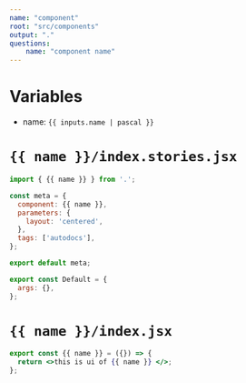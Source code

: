 ```yaml
---
name: "component"
root: "src/components"
output: "."
questions:
    name: "component name"
---
```


# Variables

-   name: `{{ inputs.name | pascal }}`

# `{{ name }}/index.stories.jsx`

```jsx
import { {{ name }} } from '.';

const meta = {
  component: {{ name }},
  parameters: {
    layout: 'centered',
  },
  tags: ['autodocs'],
};

export default meta;

export const Default = {
  args: {},
};

```

# `{{ name }}/index.jsx`

```jsx
export const {{ name }} = ({}) => {
  return <>this is ui of {{ name }} </>;
};

```
